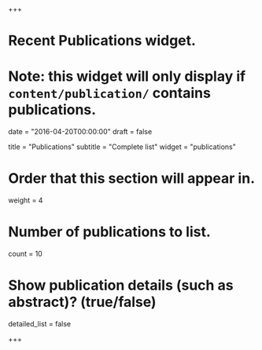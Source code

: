 +++
# Recent Publications widget.
# Note: this widget will only display if `content/publication/` contains publications.

date = "2016-04-20T00:00:00"
draft = false

title = "Publications"
subtitle = "Complete list"
widget = "publications"

# Order that this section will appear in.
weight = 4

# Number of publications to list.
count = 10

# Show publication details (such as abstract)? (true/false)
detailed_list = false

+++

